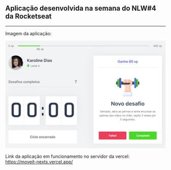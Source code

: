 ## Aplicação desenvolvida na semana do NLW#4 da Rocketseat
---

Imagem da aplicação:  

![](public/aplicacao_moveit.png)

Link da aplicação em funcionamento no servidor da vercel:  
https://moveit-nexts.vercel.app/
